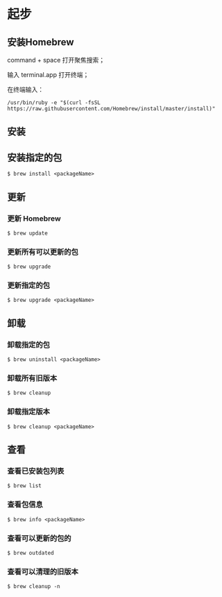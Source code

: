 # 起步

## 安装Homebrew

command + space 打开聚焦搜索；

输入 terminal.app 打开终端；

在终端输入：

```
/usr/bin/ruby -e "$(curl -fsSL https://raw.githubusercontent.com/Homebrew/install/master/install)"
```



## 安装

## 安装指定的包

```
$ brew install <packageName>
```



## 更新

### 更新 Homebrew

```
$ brew update
```

### 更新所有可以更新的包

```
$ brew upgrade
```

### 更新指定的包

```
$ brew upgrade <packageName>
```



## 卸载

### 卸载指定的包

```
$ brew uninstall <packageName>
```

### 卸载所有旧版本

```
$ brew cleanup
```

### 卸载指定版本

```
$ brew cleanup <packageName>
```



## 查看

### 查看已安装包列表

```
$ brew list
```

### 查看包信息

```
$ brew info <packageName>
```

### 查看可以更新的包的

```
$ brew outdated
```

### 查看可以清理的旧版本

```
$ brew cleanup -n
```